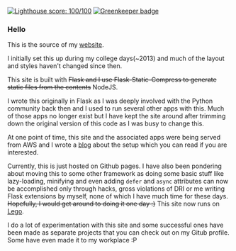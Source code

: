 [![Lighthouse score: 100/100](https://lighthouse-badge.appspot.com/?score=100)](https://github.com/ebidel/lighthouse-badge) [![Greenkeeper badge](https://badges.greenkeeper.io/astronomersiva/www.sivasubramanyam.me.svg)](https://greenkeeper.io/)

### Hello

This is the source of my [website](https://sivasubramanyam.me).

I initially set this up during my college days(~2013) and much
of the layout and styles haven't changed since then.

This site is built with ~~Flask and I use Flask-Static-Compress
to generate static files from the contents~~ NodeJS.

I wrote this originally in Flask as I was deeply involved with the Python
community back then and I used to run several other apps with this.
Much of those apps no longer exist but I have kept the site around
after trimming down the original version of this code as I was busy
to change this.

At one point of time, this site and the associated apps were being
served from AWS and I wrote a [blog](https://sivasubramanyam.me/flask-aws/)
about the setup which you can read if you are interested.

Currently, this is just hosted on Github pages. I have also been
pondering about moving this to some other framework as doing some
basic stuff like lazy-loading, minifying and even adding `defer` and
`async` attributes can now be accomplished only through hacks,
gross violations of DRI or me writing Flask extensions by myself,
none of which I have much time for these days. ~~Hopefully, I would
get around to doing it one day :)~~ This site now runs on [Lego](https://github.com/astronomersiva/lego).

I do a lot of experimentation with this site and some successful
ones have been made as separate projects that you can check out
on my Gitub profile. Some have even made it to my workplace :P
